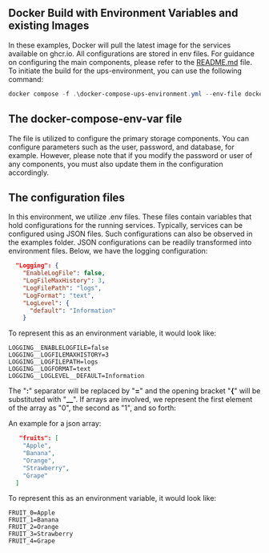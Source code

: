 ## Docker Build with Environment Variables and existing Images

In these examples, Docker will pull the latest image for the services available on ghcr.io. All configurations are stored in env files. For guidance on configuring the main components, please refer to the [README.md](https://github.com/bechtleav360/Maverick.UserProfileService/blob/main/README.md) file. To initiate the build for the ups-environment, you can use the following command:

```ps1
docker compose -f .\docker-compose-ups-environment.yml --env-file docker-compose-env-vars.env  up
```

## The docker-compose-env-var file
The file is utilized to configure the primary storage components. You can configure parameters such as the user, password, and database, for example. However, please note that if you modify the password or user of any components, you must also update them in the configuration accordingly.

## The configuration files
In this environment, we utilize .env files. These files contain variables that hold configurations for the running services. Typically, services can be configured using JSON files. Such configurations can also be observed in the examples folder. JSON configurations can be readily transformed into environment files. Below, we have the logging configuration:

```json
  "Logging": {
    "EnableLogFile": false,
    "LogFileMaxHistory": 3,
    "LogFilePath": "logs",
    "LogFormat": "text",
    "LogLevel": {
      "default": "Information"
    }
```

To represent this as an environment variable, it would look like:

```env
LOGGING__ENABLELOGFILE=false
LOGGING__LOGFILEMAXHISTORY=3
LOGGING__LOGFILEPATH=logs
LOGGING__LOGFORMAT=text
LOGGING__LOGLEVEL__DEFAULT=Information
```


The "**:**" separator will be replaced by "**=**" and the opening bracket "**{**" will be substituted with "**__**". If arrays are involved, we represent the first element of the array as "0", the second as "1", and so forth:

An example for a json array:

```json
   "fruits": [
    "Apple",
    "Banana",
    "Orange",
    "Strawberry",
    "Grape"
  ]
```

To represent this as an environment variable, it would look like:

```env
FRUIT_0=Apple
FRUIT_1=Banana
FRUIT_2=Orange
FRUIT_3=Strawberry
FRUIT_4=Grape
```










